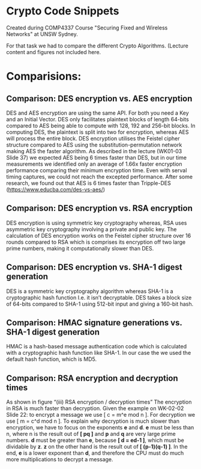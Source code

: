 # Crypto Code Snippets

Created during COMP4337 Course "Securing Fixed and Wireless Networks" at UNSW Sydney.

For that task we had to compare the different Crypto Algorithms. (Lecture content and figures not included here.

# Comparisions:
## Comparison: DES encryption vs. AES encryption
DES and AES encryption are using the same API. For both you need a Key and an Initial Vector. DES only facilitates plaintext blocks of length 64-bits compared to AES being able to compute with 128, 192 and 256-bit blocks. In computing DES, the plaintext is split into two for encryption, whereas AES will process the entire block. DES encryption utilises the Feistel cipher structure compared to AES using the substitution-permutation network making AES the faster algorithm.
As described in the lecture (WK01-03 Slide 37) we expected AES being 6 times faster than DES, but in our time measurements we identified only an average of 1.66x faster encryption performance comparing their minimum encryption time. Even with serval timing captures, we could not reach the excepted performance. After some research, we found out that AES is 6 times faster than Tripple-DES (https://www.educba.com/des-vs-aes/)


## Comparison: DES encryption vs. RSA encryption
DES encryption is using symmetric key cryptography whereas, RSA uses asymmetric key cryptography involving a private and public key. The calculation of DES encryption works on the Feistel cipher structure over 16 rounds compared to RSA which is comprises its encryption off two large prime numbers, making it computationally slower than DES.


## Comparison: DES encryption vs. SHA-1 digest generation
DES is a symmetric key cryptography algorithm whereas SHA-1 is a cryptographic hash function I.e. it isn’t decryptable. DES takes a block size of 64-bits compared to SHA-1 using 512-bit input and giving a 160-bit hash.


## Comparison: HMAC signature generations vs. SHA-1 digest generation
HMAC is a hash-based message authentication code which is calculated with a cryptographic hash function like SHA-1. In our case the we used the default hash function, which is MD5. 


## Comparison: RSA encryption and decryption times
As shown in figure “(iii) RSA encryption / decryption times” The encryption in RSA is much faster than decryption. Given the example on WK-02-02 Slide 22: to encrypt a message we use [ c = m^e mod n ]. For decryption we use [ m = c^d mod n ]. 
To explain why decryption is much slower than encryption, we have to focus on the exponents **e** and **d**. 
**e** must be less than n, where n is the result out of **[ pq ]** and **p** and **q** are very large prime numbers.
**d** must be greater than **e**, because **[ d = ed-1 ]**, which must be dividable by **z**. 
**z** on the other hand is the result out of **[ (p-1)(q-1) ]**.
In the end, **e** is a lower exponent than **d**, and therefore the CPU must do much more multiplications to decrypt a message.
